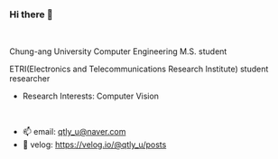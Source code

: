 ### Hi there 👋

<br/>

Chung-ang University Computer Engineering M.S. student

ETRI(Electronics and Telecommunications Research Institute) student researcher
<br/>


- Research Interests:
Computer Vision
<br/>


- 📫 email: qtly_u@naver.com
- 🌱 velog: https://velog.io/@qtly_u/posts
